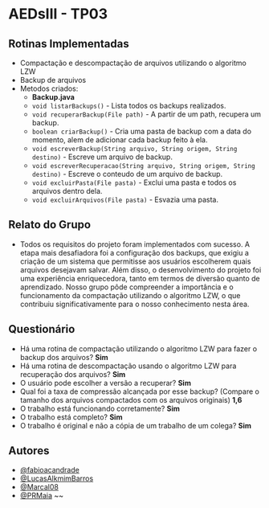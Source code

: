 # AEDsIII - TP03
## Rotinas Implementadas
- Compactação e descompactação de arquivos utilizando o algoritmo LZW
- Backup de arquivos
- Metodos criados:
    - **Backup.java**
    - `void listarBackups()` - Lista todos os backups realizados.
    - `void recuperarBackup(File path)` - A partir de um path, recupera um backup.
    - `boolean criarBackup()` - Cria uma pasta de backup com a data do momento, alem de adicionar cada backup feito à ela.
    - `void escreverBackup(String arquivo, String origem, String destino)` - Escreve um arquivo de backup.
    - `void escreverRecuperacao(String arquivo, String origem, String destino)` - Escreve o conteudo de um arquivo de backup.
    - `void excluirPasta(File pasta)`  - Exclui uma pasta e todos os arquivos dentro dela.
    - `void excluirArquivos(File pasta)` - Esvazia uma pasta.
## Relato do Grupo
- Todos os requisitos do projeto foram implementados com sucesso. A etapa mais desafiadora foi a configuração dos backups, que exigiu a criação de um sistema que permitisse aos usuários escolherem quais arquivos desejavam salvar. Além disso, o desenvolvimento do projeto foi uma experiência enriquecedora, tanto em termos de diversão quanto de aprendizado. Nosso grupo pôde compreender a importância e o funcionamento da compactação utilizando o algoritmo LZW, o que contribuiu significativamente para o nosso conhecimento nesta área.
## Questionário
- Há uma rotina de compactação utilizando o algoritmo LZW para fazer o backup dos arquivos? **Sim**
- Há uma rotina de descompactação usando o algoritmo LZW para recuperação dos arquivos? **Sim**
- O usuário pode escolher a versão a recuperar? **Sim**
- Qual foi a taxa de compressão alcançada por esse backup? (Compare o tamanho dos arquivos compactados com os arquivos originais) **1,6**
- O trabalho está funcionando corretamente? **Sim**
- O trabalho está completo? **Sim**
- O trabalho é original e não a cópia de um trabalho de um colega? **Sim**
## Autores
- [@fabioacandrade](https://www.github.com/fabioacandrade)
- [@LucasAlkmimBarros](https://www.github.com/LucasAlkmimBarros)
- [@Marcal08](https://www.github.com/Marcal08)
- [@PRMaia](https://www.github.com/PRMaia)
~~
